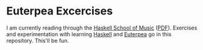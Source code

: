 # Euterpea Excercises

I am currently reading through the [Haskell School of Music] ([PDF]). Exercises and experimentation with learning [Haskell] and [Euterpea] go in this repository. This'll be fun. 

[Haskell School of Music]:http://haskell.cs.yale.edu/euterpea/haskell-school-of-music/
[PDF]:http://haskell.cs.yale.edu/wp-content/uploads/2014/04/HSoM1.pdf
[Euterpea]:https://github.com/Euterpea/Euterpae
[Haskell]:https://www.haskell.org/haskellwiki/Introduction
